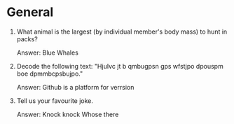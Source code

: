 # General

1. What animal is the largest (by individual member's body mass) to hunt in packs?
   
   Answer: Blue Whales

2. Decode the following text: "HjuIvc jt b qmbugpsn gps wfstjpo dpouspm boe dpmmbcpsbujpo."
   
   Answer: Github is a platform for verrsion 

3. Tell us your favourite joke.

   Answer: Knock knock
   Whose there
   
   
